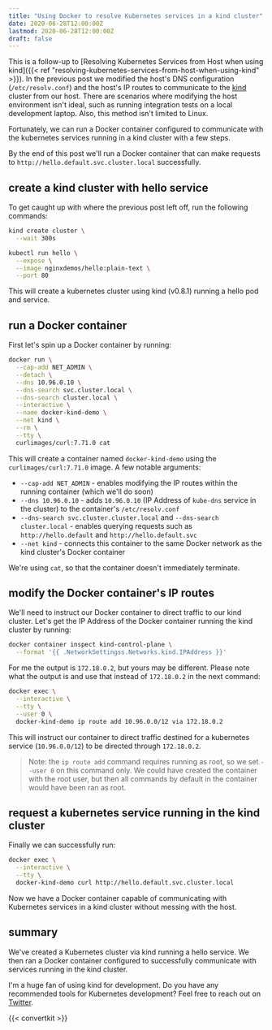 ```yaml
---
title: "Using Docker to resolve Kubernetes services in a kind cluster"
date: 2020-06-28T12:00:00Z
lastmod: 2020-06-28T12:00:00Z
draft: false
---
```


This is a follow-up to
[Resolving Kubernetes Services from Host when using kind]({{< ref "resolving-kubernetes-services-from-host-when-using-kind" >}}).
In the previous post we modified the host's DNS configuration (`/etc/resolv.conf`) and the host's
IP routes to communicate to the [kind](https://kind.sigs.k8s.io/) cluster from our host.
There are scenarios where modifying the host environment isn't ideal,
such as running integration tests on a local development laptop. Also, this method isn't limited
to Linux.

Fortunately, we can run a Docker container configured to communicate with the kubernetes services running in a kind cluster with a few steps.

By the end of this post we'll run a Docker container that can make requests to `http://hello.default.svc.cluster.local` successfully.

## create a kind cluster with hello service

To get caught up with where the previous post left off, run the following commands:

```bash
kind create cluster \
  --wait 300s

kubectl run hello \
  --expose \
  --image nginxdemos/hello:plain-text \
  --port 80
```

This will create a kubernetes cluster using kind (v0.8.1) running a hello pod and service.

## run a Docker container

First let's spin up a Docker container by running:

```bash
docker run \
  --cap-add NET_ADMIN \
  --detach \
  --dns 10.96.0.10 \
  --dns-search svc.cluster.local \
  --dns-search cluster.local \
  --interactive \
  --name docker-kind-demo \
  --net kind \
  --rm \
  --tty \
  curlimages/curl:7.71.0 cat
```

This will create a container named `docker-kind-demo` using the `curlimages/curl:7.71.0` image. A
few notable arguments:

- `--cap-add NET_ADMIN` - enables modifying the IP routes within the running container (which we'll do soon)
- `--dns 10.96.0.10` - adds `10.96.0.10` (IP Address of `kube-dns` service in the cluster) to the container's `/etc/resolv.conf`
- `--dns-search svc.cluster.cluster.local` and `--dns-search cluster.local` - enables querying requests such as `http://hello.default` and `http://hello.default.svc`
- `--net kind` - connects this container to the same Docker network as the kind cluster's Docker container

We're using `cat`, so that the container doesn't immediately terminate.

## modify the Docker container's IP routes

We'll need to instruct our Docker container to direct traffic to our kind cluster. Let's
get the IP Address of the Docker container running the kind cluster by running:

```bash
docker container inspect kind-control-plane \
  --format '{{ .NetworkSettingss.Networks.kind.IPAddress }}'
```

For me the output is `172.18.0.2`, but yours may be different. Please note what the output is
and use that instead of `172.18.0.2` in the next command:

```bash
docker exec \
  --interactive \
  --tty \
  --user 0 \
  docker-kind-demo ip route add 10.96.0.0/12 via 172.18.0.2
```

This will instruct our container to direct traffic destined for a kubernetes service (`10.96.0.0/12`)
to be directed through `172.18.0.2`.

> Note: the `ip route add` command requires running as root, so we set `--user 0` on this command only.
> We could have created the container with the root user, but then all commands by default in the container
> would have been ran as root.

## request a kubernetes service running in the kind cluster

Finally we can successfully run:

```bash
docker exec \
  --interactive \
  --tty \
  docker-kind-demo curl http://hello.default.svc.cluster.local
```

Now we have a Docker container capable of communicating with Kubernetes services in a kind cluster without messing
with the host.

## summary

We've created a Kubernetes cluster via kind running a hello service. We then ran a Docker container configured to
successfully communicate with services running in the kind cluster.

I'm a huge fan of using kind for development. Do you have any recommended tools for Kubernetes development? Feel free to
reach out on [Twitter](https://twitter.com/dustinspecker).

{{< convertkit >}}
